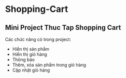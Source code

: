 # Shopping-Cart
## Mini Project Thuc Tap Shopping Cart
Các chức năng có trong project:
- Hiển thị sản phẩm 
- Hiển thị giỏ hàng
- Thông báo
- Thêm, xóa sản phẩm trong giỏ hàng
- Cập nhật giỏ hàng
